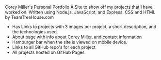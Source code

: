 

Corey Miller's Personal Portfolio
A Site to show off my projects that I have worked on. 
Written using Node.js, JavaScript, and Express. 
CSS and HTML by TeamTreeHouse.com

- Has Links to projects with 3 images per project, a short description, and the technologies used. 
- About page with info about Corey Miller, and contact information
- Hamburger bar when the site is viewed on mobile device. 
- Links to all GitHub repo's for each project
- All projects hosted on GitHub Pages. 
